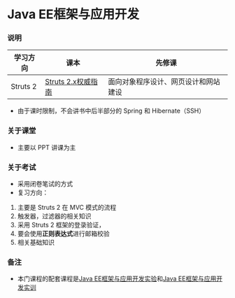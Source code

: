 # Java EE框架与应用开发

### 说明
| 学习方向 | 课本 | 先修课 |
| --- | --- | --- |
| Struts 2 | [Struts 2.x权威指南](https://book.douban.com/subject/19959642/) | 面向对象程序设计、网页设计和网站建设 |
- 由于课时限制，不会讲书中后半部分的 Spring 和 Hibernate（SSH）

### 关于课堂
- 主要以 PPT 讲课为主

### 关于考试
- 采用闭卷笔试的方式
- 复习方向：
1. 主要是 Struts 2 在 MVC 模式的流程
2. 触发器，过滤器的相关知识
3. 采用 Struts 2 框架的登录验证，
4. 要会使用**正则表达式**进行邮箱校验
5. 相关基础知识

### 备注
- 本门课程的配套课程是[Java EE框架与应用开发实验]()和[Java EE框架与应用开发实训]()
